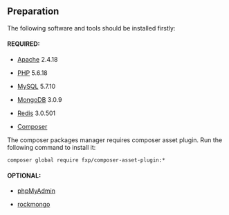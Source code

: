 ## Preparation

The following software and tools should be installed firstly:

#### REQUIRED:

- [Apache](http://httpd.apache.org) 2.4.18

- [PHP](http://php.net/downloads.php) 5.6.18

- [MySQL](http://dev.mysql.com/downloads/) 5.7.10

- [MongoDB](https://www.mongodb.org/downloads) 3.0.9

- [Redis](http://redis.io/download) 3.0.501

- [Composer](https://getcomposer.org/download)

The composer packages manager requires composer asset plugin. Run the following command to install it:
~~~
composer global require fxp/composer-asset-plugin:*
~~~

#### OPTIONAL:

- [phpMyAdmin](http://www.phpmyadmin.net)

- [rockmongo](http://rockmongo.com/)
